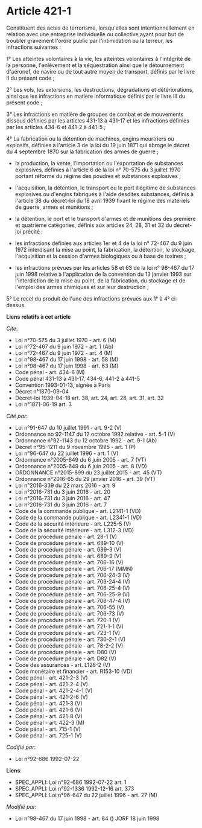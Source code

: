 # Article 421-1

Constituent des actes de terrorisme, lorsqu'elles sont intentionnellement en relation avec une entreprise individuelle ou
collective ayant pour but de troubler gravement l'ordre public par l'intimidation ou la terreur, les infractions suivantes :

1° Les atteintes volontaires à la vie, les atteintes volontaires à l'intégrité de la personne, l'enlèvement et la
séquestration ainsi que le détournement d'aéronef, de navire ou de tout autre moyen de transport, définis par le livre II du
présent code ;

2° Les vols, les extorsions, les destructions, dégradations et détériorations, ainsi que les infractions en matière
informatique définis par le livre III du présent code ;

3° Les infractions en matière de groupes de combat et de mouvements dissous définies par les articles 431-13 à 431-17 et les
infractions définies par les articles 434-6 et 441-2 à 441-5 ;

4° La fabrication ou la détention de machines, engins meurtriers ou explosifs, définies à l'article 3 de la loi du 19 juin
1871 qui abroge le décret du 4 septembre 1870 sur la fabrication des armes de guerre ;

- la production, la vente, l'importation ou l'exportation de substances explosives, définies à l'article 6 de la loi n°
70-575 du 3 juillet 1970 portant réforme du régime des poudres et substances explosives ;

- l'acquisition, la détention, le transport ou le port illégitime de substances explosives ou d'engins fabriqués à l'aide
desdites substances, définis à l'article 38 du décret-loi du 18 avril 1939 fixant le régime des matériels de guerre, armes et
munitions ;

- la détention, le port et le transport d'armes et de munitions des première et quatrième catégories, définis aux articles
24, 28, 31 et 32 du décret-loi précité ;

- les infractions définies aux articles 1er et 4 de la loi n° 72-467 du 9 juin 1972 interdisant la mise au point, la
fabrication, la détention, le stockage, l'acquisition et la cession d'armes biologiques ou à base de toxines ;

- les infractions prévues par les articles 58 et 63 de la loi n° 98-467 du 17 juin 1998 relative à l'application de la
convention du 13 janvier 1993 sur l'interdiction de la mise au point, de la fabrication, du stockage et de l'emploi des armes
chimiques et sur leur destruction ;

5° Le recel du produit de l'une des infractions prévues aux 1° à 4° ci-dessus.

**Liens relatifs à cet article**

_Cite_:

  - Loi n°70-575 du 3 juillet 1970 - art. 6 (M)
  - Loi n°72-467 du 9 juin 1972 - art. 1 (Ab)
  - Loi n°72-467 du 9 juin 1972 - art. 4 (M)
  - Loi n°98-467 du 17 juin 1998 - art. 58 (M)
  - Loi n°98-467 du 17 juin 1998 - art. 63 (M)
  - Code pénal - art. 434-6 (M)
  - Code pénal 431-13 à 431-17, 434-6, 441-2 à 441-5
  - Convention 1993-01-13, signée à Paris
  - Décret n°1870-09-04
  - Décret-loi 1939-04-18 art. 38, art. 24, art. 28, art. 31, art. 32
  - Loi n°1871-06-19 art. 3

_Cité par_:

  - Loi n°91-647 du 10 juillet 1991 - art. 9-2 (V)
  - Ordonnance no 92-1147 du 12 octobre 1992 relative  - art. 5-1 (V)
  - Ordonnance n°92-1143 du 12 octobre 1992 - art. 9-1 (Ab)
  - Décret n°95-1211 du 9 novembre 1995 - art. 1 (P)
  - Loi n°96-647 du 22 juillet 1996 - art. 1 (V)
  - Ordonnance n°2005-649 du 6 juin 2005 - art. 7 (VT)
  - Ordonnance n°2005-649 du 6 juin 2005 - art. 8 (VD)
  - ORDONNANCE n°2015-899 du 23 juillet 2015 - art. 45 (VT)
  - Ordonnance n°2016-65 du 29 janvier 2016 - art. 39 (VT)
  - Loi n°2016-339 du 22 mars 2016 - art. 9
  - Loi n°2016-731 du 3 juin 2016 - art. 20
  - Loi n°2016-731 du 3 juin 2016 - art. 47
  - Loi n°2016-731 du 3 juin 2016 - art. 7
  - Code de la commande publique - art. L2141-1 (VD)
  - Code de la commande publique - art. L2341-1 (VD)
  - Code de la sécurité intérieure - art. L225-5 (V)
  - Code de la sécurité intérieure - art. L312-3 (VD)
  - Code de procédure pénale - art. 28-1 (V)
  - Code de procédure pénale - art. 689-10 (V)
  - Code de procédure pénale - art. 689-3 (V)
  - Code de procédure pénale - art. 689-9 (V)
  - Code de procédure pénale - art. 706-16 (V)
  - Code de procédure pénale - art. 706-17 (MMN)
  - Code de procédure pénale - art. 706-24-3 (V)
  - Code de procédure pénale - art. 706-24-4 (V)
  - Code de procédure pénale - art. 706-25-4 (V)
  - Code de procédure pénale - art. 706-25-9 (V)
  - Code de procédure pénale - art. 706-47-4 (V)
  - Code de procédure pénale - art. 706-55 (V)
  - Code de procédure pénale - art. 706-73 (V)
  - Code de procédure pénale - art. 720-1 (V)
  - Code de procédure pénale - art. 721-1-1 (V)
  - Code de procédure pénale - art. 723-1 (V)
  - Code de procédure pénale - art. 730-2-1 (V)
  - Code de procédure pénale - art. 78-2-2 (V)
  - Code de procédure pénale - art. D80 (V)
  - Code de procédure pénale - art. D82 (V)
  - Code des assurances - art. L126-2 (V)
  - Code monétaire et financier - art. R153-10 (VD)
  - Code pénal - art. 421-2-3 (V)
  - Code pénal - art. 421-2-4 (V)
  - Code pénal - art. 421-2-4-1 (V)
  - Code pénal - art. 421-2-6 (V)
  - Code pénal - art. 421-3 (V)
  - Code pénal - art. 421-6 (V)
  - Code pénal - art. 421-8 (V)
  - Code pénal - art. 422-3 (M)
  - Code pénal - art. 715-1 (V)
  - Code pénal - art. 725-1 (V)

_Codifié par_:

  - Loi n°92-686 1992-07-22

**Liens**:

  - SPEC_APPLI: Loi n°92-686 1992-07-22 art. 1
  - SPEC_APPLI: Loi n°92-1336 1992-12-16 art. 373
  - SPEC_APPLI: Loi n°96-647 du 22 juillet 1996 - art. 27 (M)

_Modifié par_:

  - Loi n°98-467 du 17 juin 1998 - art. 84 () JORF 18 juin 1998
